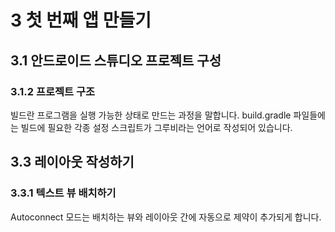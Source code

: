 # 3 첫 번째 앱 만들기
## 3.1 안드로이드 스튜디오 프로젝트 구성
### 3.1.2 프로젝트 구조
빌드란 프로그램을 실행 가능한 상태로 만드는 과정을 말합니다. build.gradle 파일들에는 빌드에 필요한 각종 설정 스크립트가 그루비라는 언어로 작성되어 있습니다.

## 3.3 레이아웃 작성하기
### 3.3.1 텍스트 뷰 배치하기
Autoconnect 모드는 배치하는 뷰와 레이아웃 간에 자동으로 제약이 추가되게 합니다.
